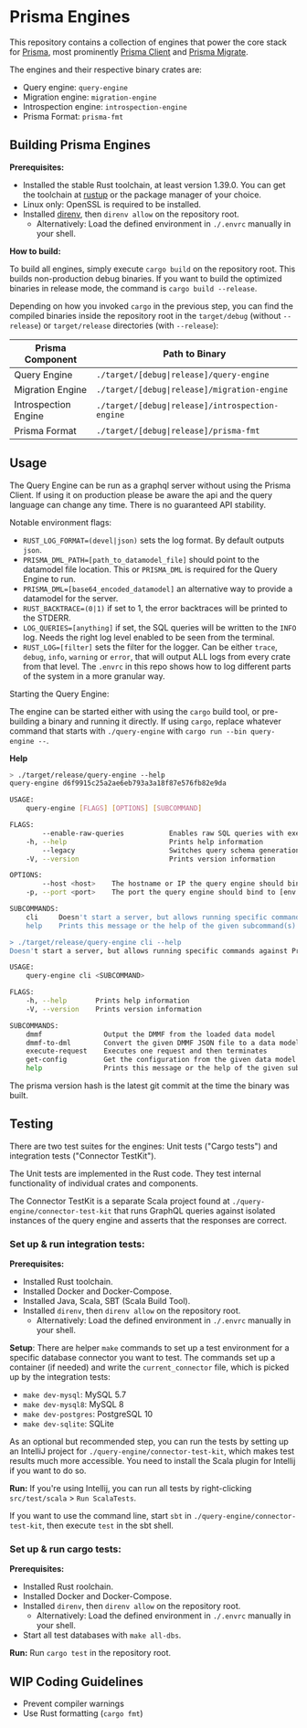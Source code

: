 # Prisma Engines

This repository contains a collection of engines that power the core stack for
[Prisma](https://github.com/prisma/prisma), most prominently [Prisma
Client](https://github.com/prisma/prisma-client-js) and [Prisma
Migrate](https://github.com/prisma/migrate).

The engines and their respective binary crates are:
- Query engine: `query-engine`
- Migration engine: `migration-engine`
- Introspection engine: `introspection-engine`
- Prisma Format: `prisma-fmt`

## Building Prisma Engines

**Prerequisites:**
- Installed the stable Rust toolchain, at least version 1.39.0. You can get the
  toolchain at [rustup](https://rustup.rs/) or the package manager of your
  choice.
- Linux only: OpenSSL is required to be installed.
- Installed [direnv](https://github.com/direnv/direnv), then `direnv allow` on
  the repository root.
    - Alternatively: Load the defined environment in `./.envrc` manually in your
      shell.

**How to build:**

To build all engines, simply execute `cargo build` on the repository root. This
builds non-production debug binaries. If you want to build the optimized
binaries in release mode, the command is `cargo build --release`.

Depending on how you invoked `cargo` in the previous step, you can find the
compiled binaries inside the repository root in the `target/debug` (without
`--release`) or `target/release` directories (with `--release`):

| Prisma Component           | Path to Binary                                            |
| -------------------------- | --------------------------------------------------------- |
| Query Engine               | `./target/[debug\|release]/query-engine`                         |
| Migration Engine           | `./target/[debug\|release]/migration-engine`               |
| Introspection Engine       | `./target/[debug\|release]/introspection-engine`           |
| Prisma Format              | `./target/[debug\|release]/prisma-fmt`                     |

## Usage

The Query Engine can be run as a graphql server without using the Prisma Client.
If using it on production please be aware the api and the query language can
change any time. There is no guaranteed API stability.

Notable environment flags:
- `RUST_LOG_FORMAT=(devel|json)` sets the log format. By default outputs `json`.
- `PRISMA_DML_PATH=[path_to_datamodel_file]` should point to the datamodel file
  location. This or `PRISMA_DML` is required for the Query Engine to run.
- `PRISMA_DML=[base64_encoded_datamodel]` an alternative way to provide a
  datamodel for the server.
- `RUST_BACKTRACE=(0|1)` if set to 1, the error backtraces will be printed to
  the STDERR.
- `LOG_QUERIES=[anything]` if set, the SQL queries will be written to the `INFO`
  log. Needs the right log level enabled to be seen from the terminal.
- `RUST_LOG=[filter]` sets the filter for the logger. Can be either `trace`,
  `debug`, `info`, `warning` or `error`, that will output ALL logs from every
  crate from that level. The `.envrc` in this repo shows how to log different
  parts of the system in a more granular way.

Starting the Query Engine:

The engine can be started either with using the `cargo` build tool, or
pre-building a binary and running it directly. If using `cargo`, replace
whatever command that starts with `./query-engine` with `cargo run --bin query-engine --`.

**Help**
```bash
> ./target/release/query-engine --help
query-engine d6f9915c25a2ae6eb793a3a18f87e576fb82e9da

USAGE:
    query-engine [FLAGS] [OPTIONS] [SUBCOMMAND]

FLAGS:
        --enable-raw-queries           Enables raw SQL queries with executeRaw/queryRaw mutation
    -h, --help                         Prints help information
        --legacy                       Switches query schema generation to Prisma 1 compatible mode
    -V, --version                      Prints version information

OPTIONS:
        --host <host>    The hostname or IP the query engine should bind to [default: 127.0.0.1]
    -p, --port <port>    The port the query engine should bind to [env: PORT=]  [default: 4466]

SUBCOMMANDS:
    cli     Doesn't start a server, but allows running specific commands against Prisma
    help    Prints this message or the help of the given subcommand(s)

> ./target/release/query-engine cli --help
Doesn't start a server, but allows running specific commands against Prisma

USAGE:
    query-engine cli <SUBCOMMAND>

FLAGS:
    -h, --help       Prints help information
    -V, --version    Prints version information

SUBCOMMANDS:
    dmmf               Output the DMMF from the loaded data model
    dmmf-to-dml        Convert the given DMMF JSON file to a data model
    execute-request    Executes one request and then terminates
    get-config         Get the configuration from the given data model
    help               Prints this message or the help of the given subcommand(s)
```

The prisma version hash is the latest git commit at the time the binary was built.

## Testing

There are two test suites for the engines: Unit tests ("Cargo tests") and
integration tests ("Connector TestKit").

The Unit tests are implemented in the Rust code. They test internal
functionality of individual crates and components.

The Connector TestKit is a separate Scala project found at
`./query-engine/connector-test-kit` that runs GraphQL queries against isolated
instances of the query engine and asserts that the responses are correct.

### Set up & run integration tests:
**Prerequisites:**
- Installed Rust toolchain.
- Installed Docker and Docker-Compose.
- Installed Java, Scala, SBT (Scala Build Tool).
- Installed `direnv`, then `direnv allow` on the repository root.
    - Alternatively: Load the defined environment in `./.envrc` manually in your shell.

**Setup**:
There are helper `make` commands to set up a test environment for a specific
database connector you want to test. The commands set up a container (if needed)
and write the `current_connector` file, which is picked up by the integration
tests:

- `make dev-mysql`: MySQL 5.7
- `make dev-mysql8`: MySQL 8
- `make dev-postgres`: PostgreSQL 10
- `make dev-sqlite`: SQLite

As an optional but recommended step, you can run the tests by setting up an
IntelliJ project for `./query-engine/connector-test-kit`, which makes test
results much more accessible. You need to install the Scala plugin for Intellij
if you want to do so.

**Run:**
If you're using Intellij, you can run all tests by right-clicking
`src/test/scala` > `Run ScalaTests`.

If you want to use the command line, start `sbt` in
`./query-engine/connector-test-kit`, then execute `test` in the sbt shell.

### Set up & run cargo tests:

**Prerequisites:**
- Installed Rust roolchain.
- Installed Docker and Docker-Compose.
- Installed `direnv`, then `direnv allow` on the repository root.
    - Alternatively: Load the defined environment in `./.envrc` manually in your shell.
- Start all test databases with `make all-dbs`.

**Run:**
Run `cargo test` in the repository root.

## WIP Coding Guidelines
- Prevent compiler warnings
- Use Rust formatting (`cargo fmt`)
